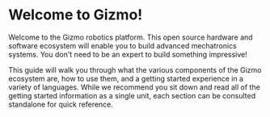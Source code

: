 # Welcome to Gizmo!

Welcome to the Gizmo robotics platform.  This open source hardware and
software ecosystem will enable you to build advanced mechatronics
systems.  You don't need to be an expert to build something impressive!

This guide will walk you through what the various components of the
Gizmo ecosystem are, how to use them, and a getting started experience
in a variety of languages.  While we recommend you sit down and read
all of the getting started information as a single unit, each section
can be consulted standalone for quick reference.
